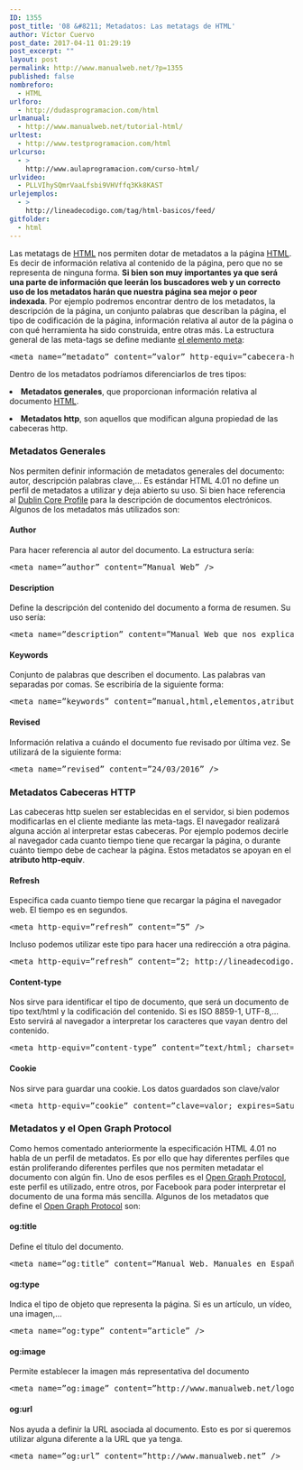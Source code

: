 ```yaml
---
ID: 1355
post_title: '08 &#8211; Metadatos: Las metatags de HTML'
author: Víctor Cuervo
post_date: 2017-04-11 01:29:19
post_excerpt: ""
layout: post
permalink: http://www.manualweb.net/?p=1355
published: false
nombreforo:
  - HTML
urlforo:
  - http://dudasprogramacion.com/html
urlmanual:
  - http://www.manualweb.net/tutorial-html/
urltest:
  - http://www.testprogramacion.com/html
urlcurso:
  - >
    http://www.aulaprogramacion.com/curso-html/
urlvideo:
  - PLLVIhySQmrVaaLfsbi9VHVffq3Kk8KAST
urlejemplos:
  - >
    http://lineadecodigo.com/tag/html-basicos/feed/
gitfolder:
  - html
---
```

<span style="font-weight: 400">Las metatags de </span>[<span style="font-weight: 400">HTML</span>][1]<span style="font-weight: 400"> nos permiten dotar de metadatos a la página </span>[<span style="font-weight: 400">HTML</span>][1]<span style="font-weight: 400">. Es decir de información relativa al contenido de la página, pero que no se representa de ninguna forma. </span>**Si bien son muy importantes ya que será una parte de información que leerán los buscadores web y un correcto uso de los metadatos harán que nuestra página sea mejor o peor indexada**<span style="font-weight: 400">.</span> <span style="font-weight: 400">Por ejemplo podremos encontrar dentro de los metadatos, la descripción de la página, un conjunto palabras que describan la página, el tipo de codificación de la página, información relativa al autor de la página o con qué herramienta ha sido construida, entre otras más.</span> <span style="font-weight: 400">La estructura general de las meta-tags se define mediante </span>[<span style="font-weight: 400">el elemento meta</span>][2]<span style="font-weight: 400">:</span>

<pre>&lt;meta name=”metadato” content=”valor” http-equiv=”cabecera-http” schema=”esquema”/&gt;</pre>

<span style="font-weight: 400">Dentro de los metadatos podríamos diferenciarlos de tres tipos:</span> <li style="font-weight: 400">
  <b>Metadatos generales</b><span style="font-weight: 400">, que proporcionan información relativa al documento </span><a href="http://www.manualweb.net/tutorial-html/"><span style="font-weight: 400">HTML</span></a><span style="font-weight: 400">.</span>
</li>
<li style="font-weight: 400">
  <b>Metadatos http</b><span style="font-weight: 400">, son aquellos que modifican alguna propiedad de las cabeceras http.</span>
</li>

### Metadatos Generales

<span style="font-weight: 400">Nos permiten definir información de metadatos generales del documento: autor, descripción palabras clave,... Es estándar HTML 4.01 no define un perfil de metadatos a utilizar y deja abierto su uso. Si bien hace referencia al </span>[<span style="font-weight: 400">Dublin Core Profile</span>][3]<span style="font-weight: 400"> para la descripción de documentos electrónicos.</span> <span style="font-weight: 400">Algunos de los metadatos más utilizados son:</span>

#### Author

<span style="font-weight: 400">Para hacer referencia al autor del documento. La estructura sería:</span>

<pre>&lt;meta name=”author” content=”Manual Web” /&gt;</pre>

#### Description

<span style="font-weight: 400">Define la descripción del contenido del documento a forma de resumen. Su uso sería:</span>

<pre>&lt;meta name=”description” content=”Manual Web que nos explica el uso del lenguaje HTML” /&gt;</pre>

#### Keywords

<span style="font-weight: 400">Conjunto de palabras que describen el documento. Las palabras van separadas por comas. Se escribiría de la siguiente forma:</span>

<pre>&lt;meta name=”keywords” content=”manual,html,elementos,atributos,ejemplos” /&gt;</pre>

#### Revised

<span style="font-weight: 400">Información relativa a cuándo el documento fue revisado por última vez. Se utilizará de la siguiente forma:</span>

<pre>&lt;meta name=”revised” content=”24/03/2016” /&gt;</pre>

### Metadatos Cabeceras HTTP

<span style="font-weight: 400">Las cabeceras http suelen ser establecidas en el servidor, si bien podemos modificarlas en el cliente mediante las meta-tags. El navegador realizará alguna acción al interpretar estas cabeceras. Por ejemplo podemos decirle al navegador cada cuanto tiempo tiene que recargar la página, o durante cuánto tiempo debe de cachear la página.</span> <span style="font-weight: 400">Estos metadatos se apoyan en el </span>**atributo http-equiv**<span style="font-weight: 400">.</span>

#### Refresh

<span style="font-weight: 400">Especifica cada cuanto tiempo tiene que recargar la página el navegador web. El tiempo es en segundos.</span>

<pre>&lt;meta http-equiv=”refresh” content=”5” /&gt;</pre>

<span style="font-weight: 400">Incluso podemos utilizar este tipo para hacer una redirección a otra página.</span>

<pre>&lt;meta http-equiv=”refresh” content=”2; http://lineadecodigo.com” /&gt;</pre>

#### Content-type

<span style="font-weight: 400">Nos sirve para identificar el tipo de documento, que será un documento de tipo text/html y la codificación del contenido. Si es ISO 8859-1, UTF-8,... Esto servirá al navegador a interpretar los caracteres que vayan dentro del contenido.</span>

<pre>&lt;meta http-equiv=”content-type” content=”text/html; charset=UTF-8"” /&gt;</pre>

#### Cookie

<span style="font-weight: 400">Nos sirve para guardar una cookie. Los datos guardados son clave/valor</span>

<pre>&lt;meta http-equiv=”cookie” content=”clave=valor; expires=Saturday, 25-Mar-16 23:59:59 GMT;” /&gt;</pre>

### Metadatos y el Open Graph Protocol

<span style="font-weight: 400">Como hemos comentado anteriormente la especificación HTML 4.01 no habla de un perfil de metadatos. Es por ello que hay diferentes perfiles que están proliferando diferentes perfiles que nos permiten metadatar el documento con algún fin.</span> <span style="font-weight: 400">Uno de esos perfiles es el </span>[<span style="font-weight: 400">Open Graph Protocol</span>][4]<span style="font-weight: 400">, este perfil es utilizado, entre otros, por Facebook para poder interpretar el documento de una forma más sencilla.</span> <span style="font-weight: 400">Algunos de los metadatos que define el </span>[<span style="font-weight: 400">Open Graph Protocol</span>][4]<span style="font-weight: 400"> son:</span>

#### og:title

<span style="font-weight: 400">Define el título del documento.</span>

<pre>&lt;meta name=”og:title” content=”Manual Web. Manuales en Español” /&gt;</pre>

#### og:type

<span style="font-weight: 400">Indica el tipo de objeto que representa la página. Si es un artículo, un vídeo, una imagen,...</span>

<pre>&lt;meta name=”og:type” content=”article” /&gt;</pre>

#### og:image

<span style="font-weight: 400">Permite establecer la imagen más representativa del documento</span>

<pre>&lt;meta name=”og:image” content=”http://www.manualweb.net/logo.png” /&gt;</pre>

#### og:url

<span style="font-weight: 400">Nos ayuda a definir la URL asociada al documento. Esto es por si queremos utilizar alguna diferente a la URL que ya tenga.</span>

<pre>&lt;meta name=”og:url” content=”http://www.manualweb.net” /&gt;</pre>

 [1]: http://www.manualweb.net/tutorial-html/
 [2]: http://www.w3api.com/wiki/HTML:META
 [3]: http://www.metatags.org/dublin_core_metadata_element_set
 [4]: http://ogp.me/